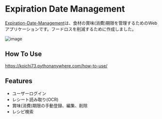 # Expiration Date Management
<a href="http://koichi73.pythonanywhere.com/">Expiration-Date-Management</a>は、食材の賞味(消費)期限を管理するためのWebアプリケーションです。フードロスを削減するために作成しました。

![image](https://github.com/Koichi73/Expiration-Date-Management/assets/73371496/497eb915-b2a0-446d-aeaf-5add5fde78ab)

## How To Use
<a href="https://koichi73.pythonanywhere.com/how-to-use/">https://koichi73.pythonanywhere.com/how-to-use/</a>

## Features
- ユーザーログイン
- レシート読み取り(OCR)
- 賞味(消費)期限の手動登録、編集、削除
- レシピ検索